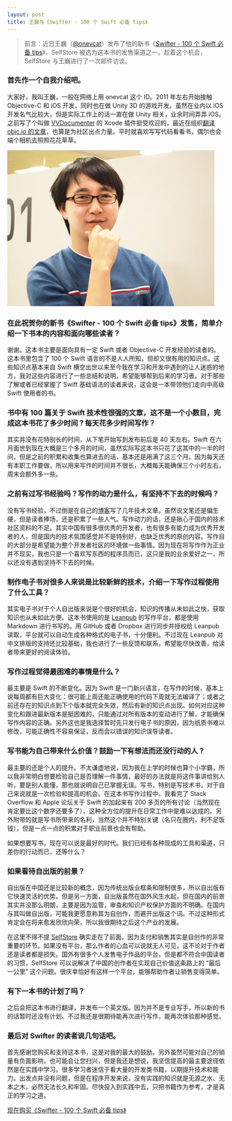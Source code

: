 ```yaml
---
layout: post
title: 王巍与《Swifter - 100 个 Swift 必备 tips》
---
```


> 前言：近日王巍（[@onevcat](http://onevcat.com/)）发布了他的新书《[Swifter - 100 个 Swift 必备 tips](http://swifter.tips/buy/)》，SelfStore 被选为这本书的发售渠道之一。趁着这个机会，SelfStore 与王巍进行了一次邮件访谈。

### 首先作一个自我介绍吧。

大家好，我叫王巍，一般在网络上用 onevcat 这个 ID。2011 年左右开始接触 Objective-C 和 iOS 开发，同时也在做 Unity 3D 的游戏开发。虽然在业内以 iOS 开发名气比较大，但是实际工作上的话一直在做 Unity 相关，业余时间弄弄 iOS。之前写了个叫做 [VVDocumenter](https://github.com/onevcat/VVDocumenter-Xcode) 的 Xcode 插件挺受欢迎的，最近在组织[翻译 objc.io 的文章](http://objccn.io)，也算是为社区出点力量。平时就喜欢写写代码看看书，偶尔也会端个相机去照照花花草草。

![wang wei](/images/posts/2014-09-22-onevcat-and-swifter/wang-wei.jpg)

### 在此祝贺你的新书《Swifter - 100 个 Swift 必备 tips》发售，简单介绍一下书本的内容和面向哪些读者？

谢谢。这本书主要是面向具有一定 Swift 或者 Objective-C 开发经验的读者的。这本书里包含了 100 个 Swift 语言的不是人人所知，但却又很有用的知识点。这些知识点基本来自 Swift 横空出世以来至今我在学习和开发中遇到的让人迷惑的地方，我对这些内容进行了一些总结和说明，希望能够帮到后来的学习者。对于那些了解或者已经掌握了 Swift 基础语法的读者来说，这会是一本带领他们走向中高级 Swift 使用者的书。

### 书中有 100 篇关于 Swift 技术性很强的文章，这不是一个小数目，完成这本书花了多少时间？每天花多少时间写作？

其实并没有花特别长的时间，从下笔开始写到发布前后是 40 天左右。Swift 在六月面世到现在大概是三个多月的时间，虽然实际写这本书只花了这其中的一半的时间，但是之前的积累和收集也算进去的话，基本还是用满了这三个月。因为每天还有本职工作要做，所以用来写作的时间并不很长，大概每天能确保三个小时左右，周末会额外多一些。

### 之前有过写书经验吗？写作的动力是什么，有坚持不下去的时候吗？

没有写书经验，不过倒是在自己的[博客](http://onevcat.com)写了几年技术文章。虽然说文笔还是偏生硬，但是读者捧场，还是积累了一些人气。写作动力的话，还是揪心于国内的技术社区资料的不足。其实中国有很多很优秀的开发者，也有很多有能力成为优秀开发者的人，但是国内的技术氛围感觉并不是特别好，也缺乏优秀的原创内容。写作目的大部分是希望能为整个开发者社区的环境做一些事情。因为现在将写作作为正业并不现实，我也只是一个喜欢写东西的程序员而已，这只是我的业余爱好之一，所以还没有遇到坚持不下去的时候。

### 制作电子书对很多人来说是比较新鲜的技术，介绍一下写作过程使用了什么工具？

其实电子书对于个人自出版来说是个很好的机会，知识的传播从未如此之快，获取知识也从未如此方便。这本书使用的是 [Leanpub](https://leanpub.com) 的写作平台，都是使用 Markdown 进行书写的。用 GitHub 或者 Dropbox 进行同步并授权给 Leanpub 读取，平台就可以自动生成各种格式的电子书，十分便利。不过现在 Leanpub 对中文排版的支持还比较基础，我也进行了一些反馈和联系，希望能尽快改善，给读者带来更好的阅读体验。

### 写作过程觉得最困难的事情是什么？

最主要是 Swift 的不断变化。因为 Swift 是一门新兴语言，在写作的时候，基本上说每周都有巨大变化：很可能上周还能正确使用的代码下周就无法编译了；或者之前还存在的知识点到下个版本就完全失效，然后有新的知识点出现。如何对应这种变化和跟进最新版本是挺困难的，只能通过对所有版本的变动进行了解，才能确保写作内容的正确。另外这也是我选择暂时先只发行电子书的原因，因为纸质书难以修改，可能正确性不容易保证，反而会以错误的知识误导读者。

### 写书能为自己带来什么价值？鼓励一下有想法而还没行动的人？

最主要的还是个人的提升。不太谦虚地说，因为我在上学的时候也算个小学霸，所以我非常明白想要检验自己是否理解一件事情，最好的办法就是将这件事讲给别人听，要是别人能懂，那也就说明自己已掌握无误。写书，特别是写技术书，对于自己来说就是一次检验和提高的机会。在这本书写作过程中，我看完了 Stack Overflow 和 Apple 论坛关于 Swift 的加起来有 200 多页的所有讨论（当然现在肯定要比这个数字还要多了），这种全方位的提升在日常工作中是难以达成的。另外附带的就是写书所带来的名利，当然这个并不特别关键（名只在圈内，利不足饭钱），但是一点一点的积累对于职业前景也会有帮助。

如果想要写书，现在可以说是最好的时代。我们已经有各种现成的工具和渠道，只差你的行动而已，还等什么？

### 如果看待自出版的前景？

自出版在中国还是比较新的概念，因为传统出版业框条和限制很多，所以自出版有它快速灵活的优势。但是另一方面，自出版虽然在国外风生水起，但在国内的前景其实并没那么明朗，主要是因为监管，审查和知识产权保护方面的不明确。在国内与其叫做自出版，可能我更愿意称其为自创作，而避开出版这个词。不过这种形式肯定会在将来愈发欣欣向荣，所以我很期待之后这个产业的发展。

在这里不得不提 [SelfStore](https://selfstore.io) 确实走在了前面，因为支付和销售其实是自创作的非常重要的环节。如果没有平台，那么作者的心血可以说就无人可见，这不论对于作者还是读者都是损失。国外有很多个人发售电子作品的平台，但是都不符合中国读者的习惯，SelfStore 可以说解决了中国的创作者在实现自己价值这条路上的 “最后一公里” 这个问题。很庆幸恰好有这样一个平台，能够帮助作者让销售变得简单。

### 有下一本书的计划了吗？

之后会把这本书进行翻译，并发布一个英文版。因为并不是专业写手，所以新的书的话暂时还没有计划。不过我还是很期待能再次进行写作，能再次体验那种感觉。

### 最后对 Swifter 的读者说几句话吧。

首先感谢您购买和支持这本书，这是对我的最大的鼓励。另外虽然可能对自己的销量有负面影响，也可能会让您扫兴，但是我还是想说，我坚信提高的最主要途径依然是在实践中学习。很多学习者迷信于看大量的开发类书籍，以期提升技术和能力。出发点并没有问题，但是在程序开发来说，没有实践的知识就是无源之水、无本之木，必然无法长久和牢固。尽快投入到实践中去，只把书籍作为参考，才是真正的学习之道。

<a class="big-button blue" href="https://selfstore.io/products/171">现在购买《Swifter - 100 个 Swift 必备 tips》</a>
